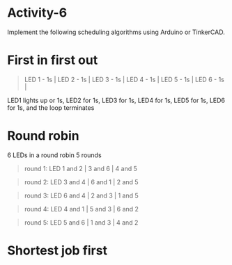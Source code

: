 # Activity-6
Implement the following scheduling algorithms using Arduino or TinkerCAD. 

# First in first out
> LED 1 - 1s |
> LED 2 - 1s |
> LED 3 - 1s |
> LED 4 - 1s |
> LED 5 - 1s |
> LED 6 - 1s |

LED1 lights up or 1s, LED2 for 1s, LED3 for 1s, LED4 for 1s, LED5 for 1s, LED6 for 1s, and the loop terminates

# Round robin
6 LEDs in a round robin
5 rounds
> round 1: LED 1 and 2 | 3 and 6 | 4 and 5

> round 2: LED 3 and 4 | 6 and 1 | 2 and 5

> round 3: LED 6 and 4 | 2 and 3 | 1 and 5

> round 4: LED 4 and 1 | 5 and 3 | 6 and 2

> round 5: LED 5 and 6 | 1 and 3 | 4 and 2

# Shortest job first
